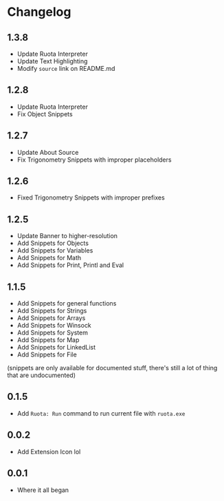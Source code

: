 # Changelog
## 1.3.8
- Update Ruota Interpreter
- Update Text Highlighting
- Modify `source` link on README.md

## 1.2.8
- Update Ruota Interpreter
- Fix Object Snippets

## 1.2.7
- Update About Source
- Fix Trigonometry Snippets with improper placeholders

## 1.2.6
- Fixed Trigonometry Snippets with improper prefixes

## 1.2.5
- Update Banner to higher-resolution
- Add Snippets for Objects
- Add Snippets for Variables
- Add Snippets for Math
- Add Snippets for Print, Printl and Eval

## 1.1.5
- Add Snippets for general functions
- Add Snippets for Strings
- Add Snippets for Arrays
- Add Snippets for Winsock
- Add Snippets for System
- Add Snippets for Map
- Add Snippets for LinkedList
- Add Snippets for File

(snippets are only available for documented stuff, there's still a lot of thing that are undocumented)

## 0.1.5
- Add `Ruota: Run` command to run current file with `ruota.exe`

## 0.0.2
- Add Extension Icon lol

## 0.0.1
- Where it all began